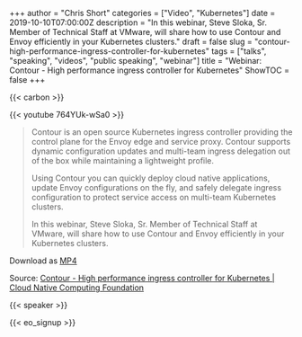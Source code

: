 +++
author = "Chris Short"
categories = ["Video", "Kubernetes"]
date = 2019-10-10T07:00:00Z
description = "In this webinar, Steve Sloka, Sr. Member of Technical Staff at VMware, will share how to use Contour and Envoy efficiently in your Kubernetes clusters."
draft = false
slug = "contour-high-performance-ingress-controller-for-kubernetes"
tags = ["talks", "speaking", "videos", "public speaking", "webinar"]
title = "Webinar: Contour - High performance ingress controller for Kubernetes"
ShowTOC = false
+++

{{< carbon >}}

{{< youtube 764YUk-wSa0 >}}

> Contour is an open source Kubernetes ingress controller providing the control plane for the Envoy edge and service proxy.​ Contour supports dynamic configuration updates and multi-team ingress delegation out of the box while maintaining a lightweight profile.
>
> Using Contour you can quickly deploy cloud native applications, update Envoy configurations on the fly, and safely delegate ingress configuration to protect service access on multi-team Kubernetes clusters.
>
> In this webinar, Steve Sloka, Sr. Member of Technical Staff at VMware, will share how to use Contour and Envoy efficiently in your Kubernetes clusters.

Download as [MP4](https://shortcdn.com/chrisshort/Contour-High-Performance-Ingress-Controller-for-Kubernetes.mp4)

Source: [Contour - High performance ingress controller for Kubernetes | Cloud Native Computing Foundation](https://www.cncf.io/online-programs/contour-high-performance-ingress-controller-for-kubernetes/)

{{< speaker >}}

{{< eo_signup >}}
